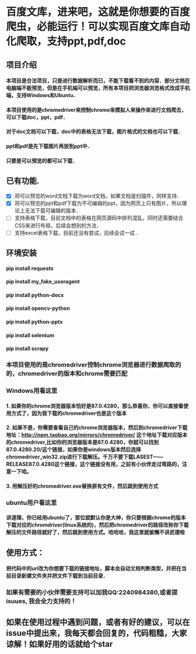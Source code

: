 # 百度文库，进来吧，这就是你想要的百度爬虫，必能运行！可以实现百度文库自动化爬取，支持ppt,pdf,doc
## 项目介绍
#### 本项目是合法项目，只是进行数据解析而已，不能下载看不到的内容．部分文档在电脑端不能预览，但是在手机端可以预览，所有本项目把浏览器浏览格式改成手机端，支持Windows和Ubuntu．
####  本项目使用的是chromedriver来控制chrome来模拟人来操作来进行文档爬去，可以下载doc，ppt，pdf．
####  对于doc文档可以下载，doc中的表格无法下载，图片格式的文档也可以下载．
####  ppt和pdf是先下载图片再放到ppt中．
####  只要是可以预览的都可以下载．
## 已有功能.
* [x] 将可以预览的word文档下载为word文档，如果文档是扫描件，同样支持．
* [x] 将可以预览的ppt和pdf下载为不可编辑的ppt，因为网页上只有图片，所以理论上无法下载可编辑的版本．
* [ ] 支持表格下载，目前文档中的表格在网页源码中排列混乱，同时还需要结合CSS来进行布局，后续会想别的方法．
* [ ] 支持excel表格下载，目前还没有尝试，后续会试一试 ．
## 环境安装
#### pip install requests
#### pip install my_fake_useragent
#### pip install python-docx
#### pip install opencv-python
#### pip install python-pptx
#### pip install selenium
#### pip install scrapy

### 本项目使用的是chromedriver控制chrome浏览器进行数据爬取的的，chromedriver的版本和chrome需要匹配
### Windows用看这里
#### 1. 如果你的chrome浏览器版本恰好是87.0.4280，那么恭喜你，你可以直接看使用方式了，因为我下载的chromedriver也是这个版本
#### 2. 如果不是，你需要查看自己的chrome浏览器版本，然后到chromedriver下载地址：http://npm.taobao.org/mirrors/chromedriver/ 这个地址下载对应版本的chromedriver,比如你的浏览器版本是87.0.4280，你就可以找到87.0.4280.20/这个链接，如果你是windows版本然后选择chromedriver_win32.zip进行下载解压。千万不要下载LASEST——RELEASE87.0.4280这个链接，这个链接没有用，之前有小伙伴走过弯路的，注意一下哈。
#### 3. 用解压好的chromedriver.exe替换原有文件，然后跳到使用方式
### ubuntu用户看这里
#### 讲道理，你已经用ubuntu了，那位就默认你是大神，你只要根据chrome的版本下载对应的chromdriver(linux系统的)，然后把chromedriver的路径改称你下载解压的文件路径就好了，然后跳到使用方式。哈哈哈，我这里就偷懒不讲武德啦
## 使用方式：
#### 把代码中的url改为你想要下载的链接地址，脚本会自动文档判断类型，并把在当前目录新建文件夹并把文件下载到当前目录．
### 如果有需要的小伙伴需要支持可以加我QQ:2240984380,或者提isuues, 我会全力支持的！
## 如果在使用过程中遇到问题，或者有好的建议，可以在issue中提出来，我每天都会回复的，代码粗糙，大家谅解！如果好用的话就给个star
